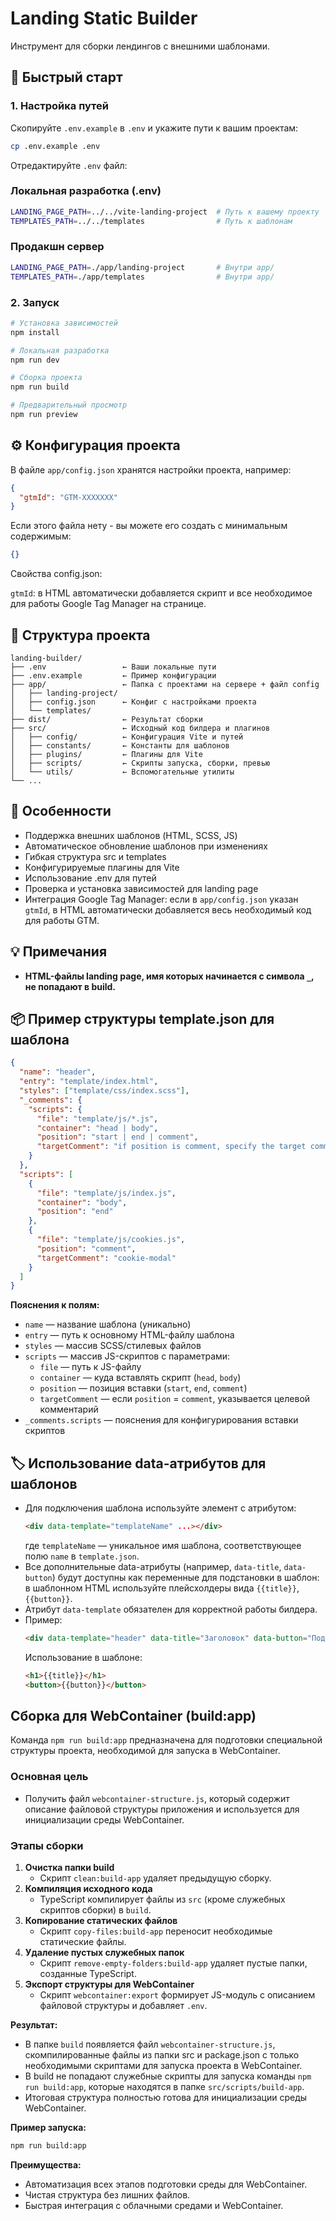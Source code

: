 # Landing Static Builder

Инструмент для сборки лендингов с внешними шаблонами.

## 🚀 Быстрый старт

### 1. Настройка путей

Скопируйте `.env.example` в `.env` и укажите пути к вашим проектам:

```bash
cp .env.example .env
```

Отредактируйте `.env` файл:

### Локальная разработка (.env)

```bash
LANDING_PAGE_PATH=../../vite-landing-project  # Путь к вашему проекту
TEMPLATES_PATH=../../templates                # Путь к шаблонам
```

### Продакшн сервер

```bash
LANDING_PAGE_PATH=./app/landing-project       # Внутри app/
TEMPLATES_PATH=./app/templates                # Внутри app/
```

### 2. Запуск

```bash
# Установка зависимостей
npm install

# Локальная разработка
npm run dev

# Сборка проекта
npm run build

# Предварительный просмотр
npm run preview
```

## ⚙️ Конфигурация проекта

В файле `app/config.json` хранятся настройки проекта, например:

```json
{
  "gtmId": "GTM-XXXXXXX"
}
```

Если этого файла нету - вы можете его создать с минимальным содержимым:

```json
{}
```

Свойства config.json:

`gtmId`: в HTML автоматически добавляется скрипт и все необходимое для работы Google Tag Manager на странице.

## 📁 Структура проекта

```
landing-builder/
├── .env                 ← Ваши локальные пути
├── .env.example         ← Пример конфигурации
├── app/                 ← Папка с проектами на сервере + файл config
│   ├── landing-project/
│   ├── config.json      ← Конфиг с настройками проекта
│   └── templates/
├── dist/                ← Результат сборки
├── src/                 ← Исходный код билдера и плагинов
│   ├── config/          ← Конфигурация Vite и путей
│   ├── constants/       ← Константы для шаблонов
│   ├── plugins/         ← Плагины для Vite
│   ├── scripts/         ← Скрипты запуска, сборки, превью
│   └── utils/           ← Вспомогательные утилиты
└── ...
```

## 🧩 Особенности

- Поддержка внешних шаблонов (HTML, SCSS, JS)
- Автоматическое обновление шаблонов при изменениях
- Гибкая структура src и templates
- Конфигурируемые плагины для Vite
- Использование .env для путей
- Проверка и установка зависимостей для landing page
- Интеграция Google Tag Manager: если в `app/config.json` указан `gtmId`, в HTML автоматически добавляется весь необходимый код для работы GTM.

## 💡 Примечания

- **HTML-файлы landing page, имя которых начинается с символа `_`, не попадают в build.**

## 📦 Пример структуры template.json для шаблона

```json
{
  "name": "header",
  "entry": "template/index.html",
  "styles": ["template/css/index.scss"],
  "_comments": {
    "scripts": {
      "file": "template/js/*.js",
      "container": "head | body",
      "position": "start | end | comment",
      "targetComment": "if position is comment, specify the target comment"
    }
  },
  "scripts": [
    {
      "file": "template/js/index.js",
      "container": "body",
      "position": "end"
    },
    {
      "file": "template/js/cookies.js",
      "position": "comment",
      "targetComment": "cookie-modal"
    }
  ]
}
```

**Пояснения к полям:**

- `name` — название шаблона (уникально)
- `entry` — путь к основному HTML-файлу шаблона
- `styles` — массив SCSS/стилевых файлов
- `scripts` — массив JS-скриптов с параметрами:
  - `file` — путь к JS-файлу
  - `container` — куда вставлять скрипт (`head`, `body`)
  - `position` — позиция вставки (`start`, `end`, `comment`)
  - `targetComment` — если `position` = `comment`, указывается целевой комментарий
- `_comments.scripts` — пояснения для конфигурирования вставки скриптов

## 🏷️ Использование data-атрибутов для шаблонов

- Для подключения шаблона используйте элемент с атрибутом:
  ```html
  <div data-template="templateName" ...></div>
  ```
  где `templateName` — уникальное имя шаблона, соответствующее полю `name` в `template.json`.
- Все дополнительные data-атрибуты (например, `data-title`, `data-button`) будут доступны как переменные для подстановки в шаблон: в шаблонном HTML используйте плейсхолдеры вида `{{title}}`, `{{button}}`.
- Атрибут `data-template` обязателен для корректной работы билдерa.
- Пример:
  ```html
  <div data-template="header" data-title="Заголовок" data-button="Подробнее"></div>
  ```
  Использование в шаблоне:
  ```html
  <h1>{{title}}</h1>
  <button>{{button}}</button>
  ```

## Сборка для WebContainer (build:app)

Команда `npm run build:app` предназначена для подготовки специальной структуры проекта, необходимой для запуска в WebContainer.

### Основная цель

- Получить файл `webcontainer-structure.js`, который содержит описание файловой структуры приложения и используется для инициализации среды WebContainer.

### Этапы сборки

1. **Очистка папки build**
   - Скрипт `clean:build-app` удаляет предыдущую сборку.
2. **Компиляция исходного кода**
   - TypeScript компилирует файлы из `src` (кроме служебных скриптов сборки) в `build`.
3. **Копирование статических файлов**
   - Скрипт `copy-files:build-app` переносит необходимые статические файлы.
4. **Удаление пустых служебных папок**
   - Скрипт `remove-empty-folders:build-app` удаляет пустые папки, созданные TypeScript.
5. **Экспорт структуры для WebContainer**
   - Скрипт `webcontainer:export` формирует JS-модуль с описанием файловой структуры и добавляет `.env`.

**Результат:**

- В папке `build` появляется файл `webcontainer-structure.js`, скомпилированные файлы из папки src и package.json с только необходимыми скриптами для запуска проекта в WebContainer.
- В build не попадают служебные скрипты для запуска команды `npm run build:app`, которые находятся в папке `src/scripts/build-app`.
- Итоговая структура полностью готова для инициализации среды WebContainer.

**Пример запуска:**

```sh
npm run build:app
```

**Преимущества:**

- Автоматизация всех этапов подготовки среды для WebContainer.
- Чистая структура без лишних файлов.
- Быстрая интеграция с облачными средами и WebContainer.

